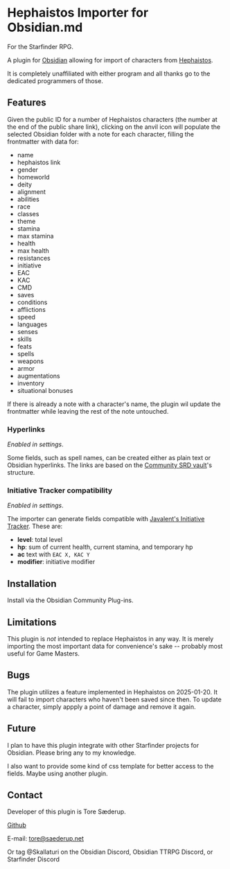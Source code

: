 # Hephaistos Importer for Obsidian.md

For the Starfinder RPG.

A plugin for [Obsidian](https://obsidian.md) allowing for import of characters from [Hephaistos](https://hephaistos.online).

It is completely unaffiliated with either program and all thanks go to the dedicated programmers of those.

## Features

Given the public ID for a number of Hephaistos characters (the number at the end of the public share link), clicking on the anvil icon will populate the selected Obsidian folder with a note for each character, filling the frontmatter with data for:

-   name
-   hephaistos link
-   gender
-   homeworld
-   deity
-   alignment
-   abilities
-   race
-   classes
-   theme
-   stamina
-   max stamina
-   health
-   max health
-   resistances
-   initiative
-   EAC
-   KAC
-   CMD
-   saves
-   conditions
-   afflictions
-   speed
-   languages
-   senses
-   skills
-   feats
-   spells
-   weapons
-   armor
-   augmentations
-   inventory
-   situational bonuses

If there is already a note with a character's name, the plugin wil update the frontmatter while leaving the rest of the note untouched.

### Hyperlinks

_Enabled in settings_.

Some fields, such as spell names, can be created either as plain text or Obsidian hyperlinks.
The links are based on the [Community SRD vault](https://github.com/Obsidian-TTRPG-Community/Starfinder-SRD-Markdown)'s structure.

### Initiative Tracker compatibility

_Enabled in settings_.

The importer can generate fields compatible with [Javalent's Initiative Tracker](https://github.com/javalent/initiative-tracker).
These are:

-   **level**: total level
-   **hp**: sum of current health, current stamina, and temporary hp
-   **ac** text with `EAC X, KAC Y`
-   **modifier**: initiative modifier

## Installation

Install via the Obsidian Community Plug-ins.

## Limitations

This plugin is _not_ intended to replace Hephaistos in any way. It is merely importing the most important data for convenience's sake -- probably most useful for Game Masters.

## Bugs

The plugin utilizes a feature implemented in Hephaistos on 2025-01-20. It will fail to import characters who haven't been saved since then. To update a character, simply appply a point of damage and remove it again.

## Future

I plan to have this plugin integrate with other Starfinder projects for Obsidian. Please bring any to my knowledge.

I also want to provide some kind of css template for better access to the fields. Maybe using another plugin.

## Contact

Developer of this plugin is Tore Sæderup.

[Github](https://github.com/Skallaturi/hephaistos-importer)

E-mail: tore@saederup.net

Or tag @Skallaturi on the Obsidian Discord, Obsidian TTRPG Discord, or Starfinder Discord
